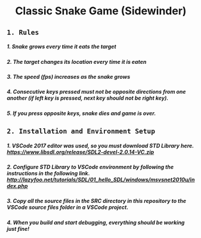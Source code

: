 # <h1 align="center"> Classic Snake Game (Sidewinder) 
  
## **`1. Rules`** 
##### 1. Snake grows every time it eats the target
##### 2. The target changes its location every time it is eaten
##### 3. The speed (fps) increases as the snake grows
##### 4. Consecutive keys pressed must not be opposite directions from one another (if left key is pressed, next key should not be right key).
##### 5. If you press opposite keys, snake dies and game is over. 

## **`2. Installation and Environment Setup`**
##### 1. VSCode 2017 editor was used, so you must download STD Library here. https://www.libsdl.org/release/SDL2-devel-2.0.14-VC.zip
##### 2. Configure STD Library to VSCode environment by following the instructions in the following link. http://lazyfoo.net/tutorials/SDL/01_hello_SDL/windows/msvsnet2010u/index.php
##### 3. Copy all the source files in the SRC directory in this repository to the VSCode source files folder in a VSCode project. 
##### 4. When you build and start debugging, everything should be working just fine!
  
